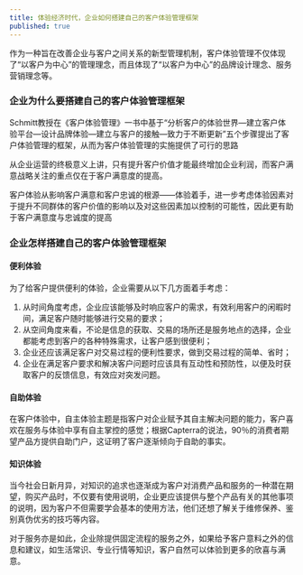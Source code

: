 ```yaml
---
title: 体验经济时代，企业如何搭建自己的客户体验管理框架
published: true
---
```


作为一种旨在改善企业与客户之间关系的新型管理机制，客户体验管理不仅体现了“以客户为中心”的管理理念，而且体现了“以客户为中心”的品牌设计理念、服务营销理念等。

### 企业为什么要搭建自己的客户体验管理框架

Schmitt教授在《客户体验管理》一书中基于“分析客户的体验世界—建立客户体验平台—设计品牌体验—建立与客户的接触—致力于不断更新”五个步骤提出了客户体验管理的框架，从而为客户体验管理的实施提供了可行的思路

从企业运营的终极意义上讲，只有提升客户价值才能最终增加企业利润，而客户满意战略关注的重点仅在于客户满意度的提高。

客户体验从影响客户满意和客户忠诚的根源——体验着手，进一步考虑体验因素对于提升不同群体的客户价值的影响以及对这些因素加以控制的可能性，因此更有助于客户满意度与忠诚度的提高

### 企业怎样搭建自己的客户体验管理框架

#### 便利体验

为了给客户提供便利的体验，企业需要从以下几方面着手考虑：
1. 从时间角度考虑，企业应该能够及时响应客户的需求，有效利用客户的闲暇时间，满足客户随时能够进行交易的要求；
2. 从空间角度来看，不论是信息的获取、交易的场所还是服务地点的选择，企业都能考虑到客户的各种特殊需求，让客户感到很便利；
3. 企业还应该满足客户对交易过程的便利性要求，做到交易过程的简单、省时；
4. 企业在满足客户要求和解决客户问题时应该具有互动性和预防性，以便及时获取客户的反馈信息，有效应对突发问题。

#### 自助体验

在客户体验中，自主体验主题是指客户对企业赋予其自主解决问题的能力，客户喜欢在服务与体验中享有自主掌控的感觉；根据Capterra的说法，90％的消费者期望产品方提供自助门户，这证明了客户逐渐倾向于自助的事实。

#### 知识体验

当今社会日新月异，对知识的追求也逐渐成为客户对消费产品和服务的一种潜在期望，购买产品时，不仅要有使用说明，企业更应该提供与整个产品有关的其他事项的说明，因为客户不但需要学会基本的使用方法，他们还想了解关于维修保养、鉴别真伪优劣的技巧等内容。

对于服务亦是如此，企业除提供固定流程的服务之外，如果给予客户意料之外的信息和建议，如生活常识、专业行情等知识，客户自然可以体验到更多的欣喜与满意。
